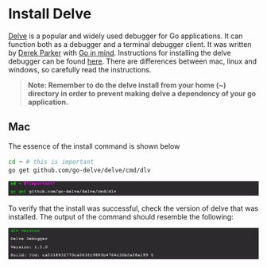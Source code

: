 
# Install Delve

[Delve](https://github.com/go-delve/delve) is a popular and widely used debugger for Go applications. It can function both as a debugger and a terminal debugger client. It was written by [Derek Parker](https://www.youtube.com/watch?v=InG72scKPd4) with [Go in mind](https://blog.gopheracademy.com/advent-2015/debugging-with-delve/). Instructions for installing the delve debugger can be found [here](https://github.com/go-delve/delve/tree/master/Documentation/installation). There are differences between mac, linux and windows, so carefully read the instructions.

>**Note: Remember to do the delve install from your home (~) directory in order to prevent making delve a dependency of your go application.** 

## Mac
The essence of the install command is shown below

```bash
cd ~ # this is important
go get github.com/go-delve/delve/cmd/dlv
```

 ![brew install](images/delve-install.jpg)

To verify that the install was successful, check the version of delve that was installed. The output of the command should resemble the following:

 ![delve verify](images/delve-version.jpg)
